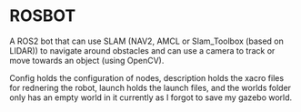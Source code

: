 # ROSBOT

A ROS2 bot that can use SLAM (NAV2, AMCL or Slam_Toolbox (based on LIDAR)) to navigate around obstacles and can use a camera to track or move towards an object (using OpenCV).

Config holds the configuration of nodes, description holds the xacro files for rednering the robot, launch holds the launch files, and the worlds folder only has an empty world in it currently as I forgot to save my gazebo world.
